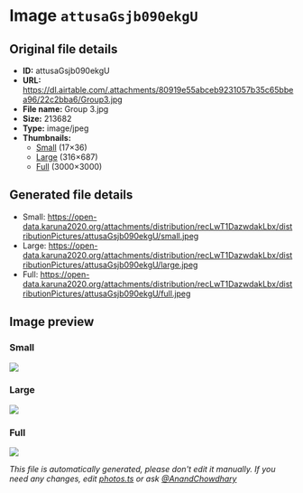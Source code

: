 # Image `attusaGsjb090ekgU`

## Original file details

- **ID:** attusaGsjb090ekgU
- **URL:** https://dl.airtable.com/.attachments/80919e55abceb9231057b35c65bbea96/22c2bba6/Group3.jpg
- **File name:** Group 3.jpg
- **Size:** 213682
- **Type:** image/jpeg
- **Thumbnails:**
  - [Small](https://dl.airtable.com/.attachmentThumbnails/f944e025b6df7ae5180d9a58d8070cbb/87df38f2) (17×36)
  - [Large](https://dl.airtable.com/.attachmentThumbnails/92a16271fa0a2cc6046e751bf7064296/e4b1b2bd) (316×687)
  - [Full](https://dl.airtable.com/.attachmentThumbnails/97317fab59b45d2584165dd5f2c23276/83fd0685) (3000×3000)

## Generated file details

- Small: https://open-data.karuna2020.org/attachments/distribution/recLwT1DazwdakLbx/distributionPictures/attusaGsjb090ekgU/small.jpeg
- Large: https://open-data.karuna2020.org/attachments/distribution/recLwT1DazwdakLbx/distributionPictures/attusaGsjb090ekgU/large.jpeg
- Full: https://open-data.karuna2020.org/attachments/distribution/recLwT1DazwdakLbx/distributionPictures/attusaGsjb090ekgU/full.jpeg

## Image preview

### Small

![](https://open-data.karuna2020.org/attachments/distribution/recLwT1DazwdakLbx/distributionPictures/attusaGsjb090ekgU/small.jpeg)

### Large

![](https://open-data.karuna2020.org/attachments/distribution/recLwT1DazwdakLbx/distributionPictures/attusaGsjb090ekgU/large.jpeg)

### Full

![](https://open-data.karuna2020.org/attachments/distribution/recLwT1DazwdakLbx/distributionPictures/attusaGsjb090ekgU/full.jpeg)

_This file is automatically generated, please don't edit it manually. If you need any changes, edit [photos.ts](/photos.ts) or ask [@AnandChowdhary](https://github.com/AnandChowdhary)_
